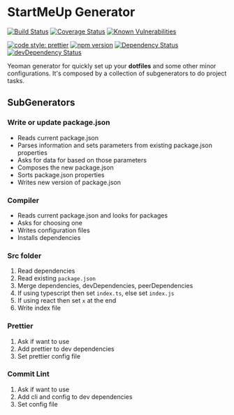# StartMeUp Generator

[![Build Status][badge-ci]][url-ci] [![Coverage Status][badge-cov]][url-cov] [![Known Vulnerabilities][badge-sec]][url-sec]

[![code style: prettier][badge-format]][url-format] [![npm version][badge-version]][url-version] [![Dependency Status][badge-deps]][url-deps] [![devDependency Status][badge-deps-dev]][url-deps-dev]

[badge-ci]: https://circleci.com/gh/fernandopasik/generator-startmeup.svg?style=svg
[badge-cov]: https://codecov.io/gh/fernandopasik/generator-startmeup/branch/master/graph/badge.svg
[badge-deps-dev]: https://david-dm.org/fernandopasik/generator-startmeup/dev-status.svg
[badge-deps]: https://david-dm.org/fernandopasik/generator-startmeup/status.svg
[badge-format]: https://img.shields.io/badge/code_style-prettier-ff69b4.svg?style=flat
[badge-sec]: https://snyk.io/test/github/fernandopasik/generator-startmeup/badge.svg?targetFile=package.json
[badge-version]: https://img.shields.io/npm/v/generator-startmeup.svg?logo=npm
[url-ci]: https://circleci.com/gh/fernandopasik/generator-startmeup 'Build Status'
[url-cov]: https://codecov.io/gh/fernandopasik/generator-startmeup 'Coverage Status'
[url-deps-dev]: https://david-dm.org/fernandopasik/generator-startmeup?type=dev 'Dev Dependency Status'
[url-deps]: https://david-dm.org/fernandopasik/generator-startmeup 'Dependency Status'
[url-format]: https://github.com/prettier/prettier 'code style: prettier'
[url-sec]: https://snyk.io/test/github/fernandopasik/generator-startmeup?targetFile=package.json 'Known Vulnerabilities'
[url-version]: https://www.npmjs.com/package/generator-startmeup 'npm version'

Yeoman generator for quickly set up your **dotfiles** and some other minor configurations. It's composed by a collection of subgenerators to do project tasks.

## SubGenerators

### Write or update package.json

- Reads current package.json
- Parses information and sets parameters from existing package.json properties
- Asks for data for based on those parameters
- Composes the new package.json
- Sorts package.json properties
- Writes new version of package.json

### Compiler

- Reads current package.json and looks for packages
- Asks for choosing one
- Writes configuration files
- Installs dependencies

### Src folder

1. Read dependencies
2. Read existing `package.json`
3. Merge dependencies, devDependencies, peerDependencies
4. If using typescript then set `index.ts`, else set `index.js`
5. If using react then set `x` at the end
6. Write index file

### Prettier

1. Ask if want to use
2. Add prettier to dev dependencies
3. Set prettier config file

### Commit Lint

1. Ask if want to use
2. Add cli and config to dev dependencies
3. Set config file

